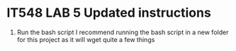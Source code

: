 # IT548 LAB 5 Updated instructions

1. Run the bash script
    I recommend running the bash script in a new folder for this project as it will wget quite a few things




